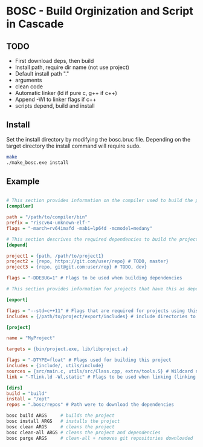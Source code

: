 # BOSC - Build Orginization and Script in Cascade

## TODO
- First download deps, then build
- Install path, require dir name (not use project)
- Default install path "."
- arguments
- clean code
- Automatic linker (ld if pure c, g++ if c++)
- Append -Wl to linker flags if c++
- scripts depend, build and install

## Install

Set the install directory by modifying the bosc.bruc file. 
Depending on the target directory the install command will require sudo.

```bash
make
./make_bosc.exe install
```

## Example
```ini

# This section provides information on the compiler used to build the project
[compiler] 

path = "/path/to/compiler/bin"
prefix = "riscv64-unknown-elf-"
flags = "-march=rv64imafd -mabi=lp64d -mcmodel=medany"

# This section descrives the required dependencies to build the project
[depend]

project1 = {path, /path/to/project1}
project2 = {repo, https://git.com/user/repo} # TODO, master}
project3 = {repo, git@git.com:user/rep} # TODO, dev}

flags = "-DDEBUG=1" # Flags to be used when building dependencies

# This section provides information for projects that have this as dependency

[export] 

flags = "--std=c++11" # Flags that are required for projects using this project
includes = {/path/to/project/export/includes} # include directories to export

[project]

name = "MyProject"

targets = {bin/project.exe, lib/libproject.a}

flags = "-DTYPE=float" # Flags used for building this project
includes = {include/, utils/include}
sources = {src/main.c, utils/src/Class.cpp, extra/tools.S} # Wildcard not supported
link = "-Tlink.ld -Wl,static" # Flags to be used when linking (linking is done usign g++)

[dirs]
build = "build"
install = "/opt"
repos = ".bosc/repos" # Path were to download the dependencies


```

```bash
bosc build ARGS     # builds the project
bosc install ARGS   # installs the project
bosc clean ARGS     # cleans the project
bosc clean-all ARGS # cleans the project and dependencies
bosc purge ARGS     # clean-all + removes git repositories downloaded
```
